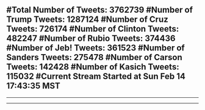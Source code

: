 #Total Number of Tweets: 3762739 
#Number of Trump Tweets: 1287124
#Number of Cruz Tweets: 726174
#Number of Clinton Tweets: 482247
#Number of Rubio Tweets: 374436
#Number of Jeb! Tweets: 361523
#Number of Sanders Tweets: 275478
#Number of Carson Tweets: 142428
#Number of Kasich Tweets: 115032
#Current Stream Started at Sun Feb 14 17:43:35 MST
---
---
---
